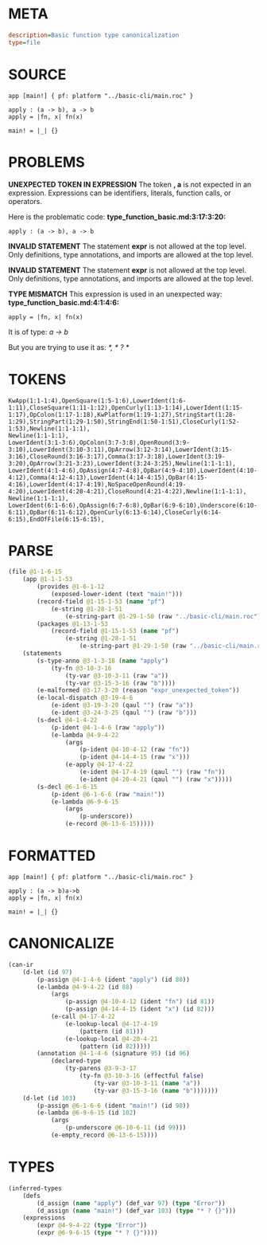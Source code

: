 # META
~~~ini
description=Basic function type canonicalization
type=file
~~~
# SOURCE
~~~roc
app [main!] { pf: platform "../basic-cli/main.roc" }

apply : (a -> b), a -> b
apply = |fn, x| fn(x)

main! = |_| {}
~~~
# PROBLEMS
**UNEXPECTED TOKEN IN EXPRESSION**
The token **, a** is not expected in an expression.
Expressions can be identifiers, literals, function calls, or operators.

Here is the problematic code:
**type_function_basic.md:3:17:3:20:**
```roc
apply : (a -> b), a -> b
```


**INVALID STATEMENT**
The statement **expr** is not allowed at the top level.
Only definitions, type annotations, and imports are allowed at the top level.

**INVALID STATEMENT**
The statement **expr** is not allowed at the top level.
Only definitions, type annotations, and imports are allowed at the top level.

**TYPE MISMATCH**
This expression is used in an unexpected way:
**type_function_basic.md:4:1:4:6:**
```roc
apply = |fn, x| fn(x)
```

It is of type:
    _a -> b_

But you are trying to use it as:
    _*, * ? *_

# TOKENS
~~~zig
KwApp(1:1-1:4),OpenSquare(1:5-1:6),LowerIdent(1:6-1:11),CloseSquare(1:11-1:12),OpenCurly(1:13-1:14),LowerIdent(1:15-1:17),OpColon(1:17-1:18),KwPlatform(1:19-1:27),StringStart(1:28-1:29),StringPart(1:29-1:50),StringEnd(1:50-1:51),CloseCurly(1:52-1:53),Newline(1:1-1:1),
Newline(1:1-1:1),
LowerIdent(3:1-3:6),OpColon(3:7-3:8),OpenRound(3:9-3:10),LowerIdent(3:10-3:11),OpArrow(3:12-3:14),LowerIdent(3:15-3:16),CloseRound(3:16-3:17),Comma(3:17-3:18),LowerIdent(3:19-3:20),OpArrow(3:21-3:23),LowerIdent(3:24-3:25),Newline(1:1-1:1),
LowerIdent(4:1-4:6),OpAssign(4:7-4:8),OpBar(4:9-4:10),LowerIdent(4:10-4:12),Comma(4:12-4:13),LowerIdent(4:14-4:15),OpBar(4:15-4:16),LowerIdent(4:17-4:19),NoSpaceOpenRound(4:19-4:20),LowerIdent(4:20-4:21),CloseRound(4:21-4:22),Newline(1:1-1:1),
Newline(1:1-1:1),
LowerIdent(6:1-6:6),OpAssign(6:7-6:8),OpBar(6:9-6:10),Underscore(6:10-6:11),OpBar(6:11-6:12),OpenCurly(6:13-6:14),CloseCurly(6:14-6:15),EndOfFile(6:15-6:15),
~~~
# PARSE
~~~clojure
(file @1-1-6-15
	(app @1-1-1-53
		(provides @1-6-1-12
			(exposed-lower-ident (text "main!")))
		(record-field @1-15-1-53 (name "pf")
			(e-string @1-28-1-51
				(e-string-part @1-29-1-50 (raw "../basic-cli/main.roc"))))
		(packages @1-13-1-53
			(record-field @1-15-1-53 (name "pf")
				(e-string @1-28-1-51
					(e-string-part @1-29-1-50 (raw "../basic-cli/main.roc"))))))
	(statements
		(s-type-anno @3-1-3-18 (name "apply")
			(ty-fn @3-10-3-16
				(ty-var @3-10-3-11 (raw "a"))
				(ty-var @3-15-3-16 (raw "b"))))
		(e-malformed @3-17-3-20 (reason "expr_unexpected_token"))
		(e-local-dispatch @3-19-4-6
			(e-ident @3-19-3-20 (qaul "") (raw "a"))
			(e-ident @3-24-3-25 (qaul "") (raw "b")))
		(s-decl @4-1-4-22
			(p-ident @4-1-4-6 (raw "apply"))
			(e-lambda @4-9-4-22
				(args
					(p-ident @4-10-4-12 (raw "fn"))
					(p-ident @4-14-4-15 (raw "x")))
				(e-apply @4-17-4-22
					(e-ident @4-17-4-19 (qaul "") (raw "fn"))
					(e-ident @4-20-4-21 (qaul "") (raw "x")))))
		(s-decl @6-1-6-15
			(p-ident @6-1-6-6 (raw "main!"))
			(e-lambda @6-9-6-15
				(args
					(p-underscore))
				(e-record @6-13-6-15)))))
~~~
# FORMATTED
~~~roc
app [main!] { pf: platform "../basic-cli/main.roc" }

apply : (a -> b)a->b
apply = |fn, x| fn(x)

main! = |_| {}
~~~
# CANONICALIZE
~~~clojure
(can-ir
	(d-let (id 97)
		(p-assign @4-1-4-6 (ident "apply") (id 80))
		(e-lambda @4-9-4-22 (id 88)
			(args
				(p-assign @4-10-4-12 (ident "fn") (id 81))
				(p-assign @4-14-4-15 (ident "x") (id 82)))
			(e-call @4-17-4-22
				(e-lookup-local @4-17-4-19
					(pattern (id 81)))
				(e-lookup-local @4-20-4-21
					(pattern (id 82)))))
		(annotation @4-1-4-6 (signature 95) (id 96)
			(declared-type
				(ty-parens @3-9-3-17
					(ty-fn @3-10-3-16 (effectful false)
						(ty-var @3-10-3-11 (name "a"))
						(ty-var @3-15-3-16 (name "b")))))))
	(d-let (id 103)
		(p-assign @6-1-6-6 (ident "main!") (id 98))
		(e-lambda @6-9-6-15 (id 102)
			(args
				(p-underscore @6-10-6-11 (id 99)))
			(e-empty_record @6-13-6-15))))
~~~
# TYPES
~~~clojure
(inferred-types
	(defs
		(d_assign (name "apply") (def_var 97) (type "Error"))
		(d_assign (name "main!") (def_var 103) (type "* ? {}")))
	(expressions
		(expr @4-9-4-22 (type "Error"))
		(expr @6-9-6-15 (type "* ? {}"))))
~~~
